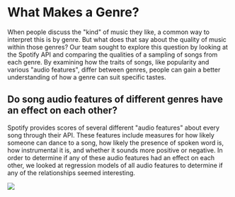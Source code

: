 # What Makes a Genre?
When people discuss the "kind" of music they like, a common way to interpret this is by genre. But what does that say about the quality of music within those genres? Our team sought to explore this question by looking at the Spotify API and comparing the qualities of a sampling of songs from each genre. By examining how the traits of songs, like popularity and various "audio features", differ between genres, people can gain a better understanding of how a genre can suit specific tastes.

## Do song audio features of different genres have an effect on each other?
Spotify provides scores of several different "audio features" about every song through their API. These features include measures for how likely someone can dance to a song, how likely the presence of spoken word is, how instrumental it is, and whether it sounds more positive or negative. In order to determine if any of these audio features had an effect on each other, we looked at regression models of all audio features to determine if any of the relationships seemed interesting.

<img src="outputs/all_scatters.png">
